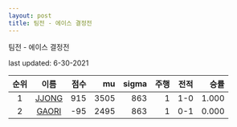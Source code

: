 ```yaml
---
layout: post
title: 팀전 - 에이스 결정전
---
```



팀전 - 에이스 결정전


last updated: 6-30-2021

| 순위 | 이름 | 점수 | mu | sigma | 주행 | 전적 | 승률 |
|:---:|:---:|---:|---:|---:|---:|:---:|---:|
| 1 | [JJONG](../JJONG) | 915 | 3505 | 863 | 1 | 1-0 | 1.000 |
| 2 | [GAORI](../GAORI) | -95 | 2495 | 863 | 1 | 0-1 | 0.000 |
